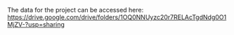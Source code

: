 The data for the project can be accessed here: https://drive.google.com/drive/folders/1OQ0NNUyzc20r7RELAcTgdNdg0O1MjZV-?usp=sharing

